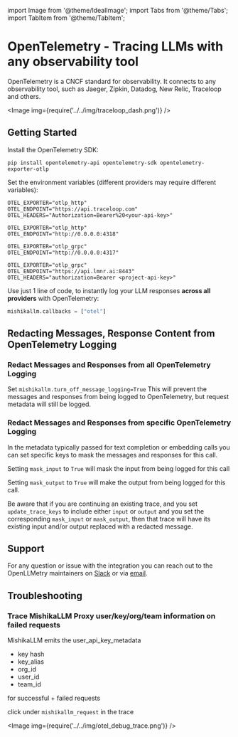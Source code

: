import Image from '@theme/IdealImage';
import Tabs from '@theme/Tabs';
import TabItem from '@theme/TabItem';

# OpenTelemetry - Tracing LLMs with any observability tool

OpenTelemetry is a CNCF standard for observability. It connects to any observability tool, such as Jaeger, Zipkin, Datadog, New Relic, Traceloop and others.

<Image img={require('../../img/traceloop_dash.png')} />

## Getting Started

Install the OpenTelemetry SDK:

```
pip install opentelemetry-api opentelemetry-sdk opentelemetry-exporter-otlp
```

Set the environment variables (different providers may require different variables):


<Tabs>

<TabItem value="traceloop" label="Log to Traceloop Cloud">

```shell
OTEL_EXPORTER="otlp_http"
OTEL_ENDPOINT="https://api.traceloop.com"
OTEL_HEADERS="Authorization=Bearer%20<your-api-key>"
```

</TabItem>

<TabItem value="otel-col" label="Log to OTEL HTTP Collector">

```shell
OTEL_EXPORTER="otlp_http"
OTEL_ENDPOINT="http://0.0.0.0:4318"
```

</TabItem>

<TabItem value="otel-col-grpc" label="Log to OTEL GRPC Collector">

```shell
OTEL_EXPORTER="otlp_grpc"
OTEL_ENDPOINT="http://0.0.0.0:4317"
```

</TabItem>

<TabItem value="laminar" label="Log to Laminar">

```shell
OTEL_EXPORTER="otlp_grpc"
OTEL_ENDPOINT="https://api.lmnr.ai:8443"
OTEL_HEADERS="authorization=Bearer <project-api-key>"
```

</TabItem>

</Tabs>

Use just 1 line of code, to instantly log your LLM responses **across all providers** with OpenTelemetry:

```python
mishikallm.callbacks = ["otel"]
```

## Redacting Messages, Response Content from OpenTelemetry Logging

### Redact Messages and Responses from all OpenTelemetry Logging

Set `mishikallm.turn_off_message_logging=True` This will prevent the messages and responses from being logged to OpenTelemetry, but request metadata will still be logged.

### Redact Messages and Responses from specific OpenTelemetry Logging

In the metadata typically passed for text completion or embedding calls you can set specific keys to mask the messages and responses for this call.

Setting `mask_input` to `True` will mask the input from being logged for this call

Setting `mask_output` to `True` will make the output from being logged for this call.

Be aware that if you are continuing an existing trace, and you set `update_trace_keys` to include either `input` or `output` and you set the corresponding `mask_input` or `mask_output`, then that trace will have its existing input and/or output replaced with a redacted message.

## Support

For any question or issue with the integration you can reach out to the OpenLLMetry maintainers on [Slack](https://traceloop.com/slack) or via [email](mailto:dev@traceloop.com).

## Troubleshooting

### Trace MishikaLLM Proxy user/key/org/team information on failed requests

MishikaLLM emits the user_api_key_metadata
- key hash
- key_alias
- org_id
- user_id
- team_id

for successful + failed requests 

click under `mishikallm_request` in the trace

<Image img={require('../../img/otel_debug_trace.png')} />